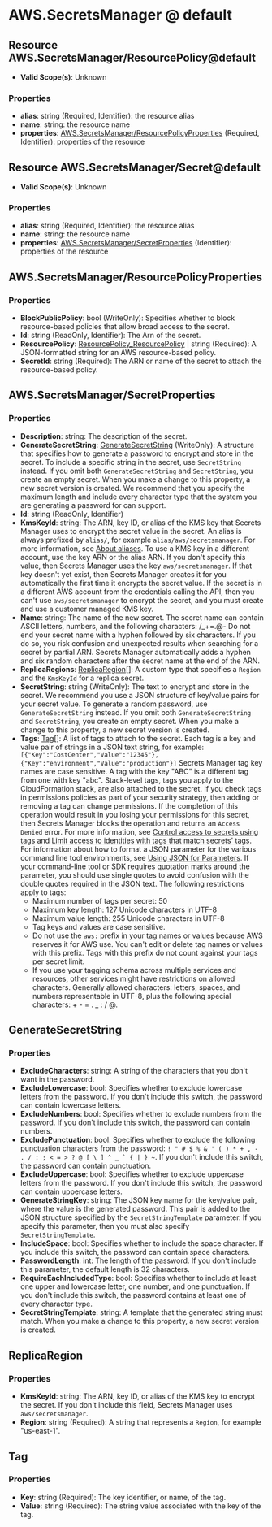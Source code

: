 # AWS.SecretsManager @ default

## Resource AWS.SecretsManager/ResourcePolicy@default
* **Valid Scope(s)**: Unknown
### Properties
* **alias**: string (Required, Identifier): the resource alias
* **name**: string: the resource name
* **properties**: [AWS.SecretsManager/ResourcePolicyProperties](#awssecretsmanagerresourcepolicyproperties) (Required, Identifier): properties of the resource

## Resource AWS.SecretsManager/Secret@default
* **Valid Scope(s)**: Unknown
### Properties
* **alias**: string (Required, Identifier): the resource alias
* **name**: string: the resource name
* **properties**: [AWS.SecretsManager/SecretProperties](#awssecretsmanagersecretproperties) (Identifier): properties of the resource

## AWS.SecretsManager/ResourcePolicyProperties
### Properties
* **BlockPublicPolicy**: bool (WriteOnly): Specifies whether to block resource-based policies that allow broad access to the secret.
* **Id**: string (ReadOnly, Identifier): The Arn of the secret.
* **ResourcePolicy**: [ResourcePolicy_ResourcePolicy](#resourcepolicyresourcepolicy) | string (Required): A JSON-formatted string for an AWS resource-based policy.
* **SecretId**: string (Required): The ARN or name of the secret to attach the resource-based policy.

## AWS.SecretsManager/SecretProperties
### Properties
* **Description**: string: The description of the secret.
* **GenerateSecretString**: [GenerateSecretString](#generatesecretstring) (WriteOnly): A structure that specifies how to generate a password to encrypt and store in the secret. To include a specific string in the secret, use ``SecretString`` instead. If you omit both ``GenerateSecretString`` and ``SecretString``, you create an empty secret. When you make a change to this property, a new secret version is created.
 We recommend that you specify the maximum length and include every character type that the system you are generating a password for can support.
* **Id**: string (ReadOnly, Identifier)
* **KmsKeyId**: string: The ARN, key ID, or alias of the KMS key that Secrets Manager uses to encrypt the secret value in the secret. An alias is always prefixed by ``alias/``, for example ``alias/aws/secretsmanager``. For more information, see [About aliases](https://docs.aws.amazon.com/kms/latest/developerguide/alias-about.html).
 To use a KMS key in a different account, use the key ARN or the alias ARN.
 If you don't specify this value, then Secrets Manager uses the key ``aws/secretsmanager``. If that key doesn't yet exist, then Secrets Manager creates it for you automatically the first time it encrypts the secret value.
 If the secret is in a different AWS account from the credentials calling the API, then you can't use ``aws/secretsmanager`` to encrypt the secret, and you must create and use a customer managed KMS key.
* **Name**: string: The name of the new secret.
 The secret name can contain ASCII letters, numbers, and the following characters: /_+=.@-
 Do not end your secret name with a hyphen followed by six characters. If you do so, you risk confusion and unexpected results when searching for a secret by partial ARN. Secrets Manager automatically adds a hyphen and six random characters after the secret name at the end of the ARN.
* **ReplicaRegions**: [ReplicaRegion](#replicaregion)[]: A custom type that specifies a ``Region`` and the ``KmsKeyId`` for a replica secret.
* **SecretString**: string (WriteOnly): The text to encrypt and store in the secret. We recommend you use a JSON structure of key/value pairs for your secret value. To generate a random password, use ``GenerateSecretString`` instead. If you omit both ``GenerateSecretString`` and ``SecretString``, you create an empty secret. When you make a change to this property, a new secret version is created.
* **Tags**: [Tag](#tag)[]: A list of tags to attach to the secret. Each tag is a key and value pair of strings in a JSON text string, for example:
  ``[{"Key":"CostCenter","Value":"12345"},{"Key":"environment","Value":"production"}]`` 
 Secrets Manager tag key names are case sensitive. A tag with the key "ABC" is a different tag from one with key "abc".
 Stack-level tags, tags you apply to the CloudFormation stack, are also attached to the secret. 
 If you check tags in permissions policies as part of your security strategy, then adding or removing a tag can change permissions. If the completion of this operation would result in you losing your permissions for this secret, then Secrets Manager blocks the operation and returns an ``Access Denied`` error. For more information, see [Control access to secrets using tags](https://docs.aws.amazon.com/secretsmanager/latest/userguide/auth-and-access_examples.html#tag-secrets-abac) and [Limit access to identities with tags that match secrets' tags](https://docs.aws.amazon.com/secretsmanager/latest/userguide/auth-and-access_examples.html#auth-and-access_tags2).
 For information about how to format a JSON parameter for the various command line tool environments, see [Using JSON for Parameters](https://docs.aws.amazon.com/cli/latest/userguide/cli-using-param.html#cli-using-param-json). If your command-line tool or SDK requires quotation marks around the parameter, you should use single quotes to avoid confusion with the double quotes required in the JSON text.
 The following restrictions apply to tags:
  +  Maximum number of tags per secret: 50
  +  Maximum key length: 127 Unicode characters in UTF-8
  +  Maximum value length: 255 Unicode characters in UTF-8
  +  Tag keys and values are case sensitive.
  +  Do not use the ``aws:`` prefix in your tag names or values because AWS reserves it for AWS use. You can't edit or delete tag names or values with this prefix. Tags with this prefix do not count against your tags per secret limit.
  +  If you use your tagging schema across multiple services and resources, other services might have restrictions on allowed characters. Generally allowed characters: letters, spaces, and numbers representable in UTF-8, plus the following special characters: + - = . _ : / @.

## GenerateSecretString
### Properties
* **ExcludeCharacters**: string: A string of the characters that you don't want in the password.
* **ExcludeLowercase**: bool: Specifies whether to exclude lowercase letters from the password. If you don't include this switch, the password can contain lowercase letters.
* **ExcludeNumbers**: bool: Specifies whether to exclude numbers from the password. If you don't include this switch, the password can contain numbers.
* **ExcludePunctuation**: bool: Specifies whether to exclude the following punctuation characters from the password: ``! " # $ % & ' ( ) * + , - . / : ; < = > ? @ [ \ ] ^ _ ` { | } ~``. If you don't include this switch, the password can contain punctuation.
* **ExcludeUppercase**: bool: Specifies whether to exclude uppercase letters from the password. If you don't include this switch, the password can contain uppercase letters.
* **GenerateStringKey**: string: The JSON key name for the key/value pair, where the value is the generated password. This pair is added to the JSON structure specified by the ``SecretStringTemplate`` parameter. If you specify this parameter, then you must also specify ``SecretStringTemplate``.
* **IncludeSpace**: bool: Specifies whether to include the space character. If you include this switch, the password can contain space characters.
* **PasswordLength**: int: The length of the password. If you don't include this parameter, the default length is 32 characters.
* **RequireEachIncludedType**: bool: Specifies whether to include at least one upper and lowercase letter, one number, and one punctuation. If you don't include this switch, the password contains at least one of every character type.
* **SecretStringTemplate**: string: A template that the generated string must match. When you make a change to this property, a new secret version is created.

## ReplicaRegion
### Properties
* **KmsKeyId**: string: The ARN, key ID, or alias of the KMS key to encrypt the secret. If you don't include this field, Secrets Manager uses ``aws/secretsmanager``.
* **Region**: string (Required): A string that represents a ``Region``, for example "us-east-1".

## Tag
### Properties
* **Key**: string (Required): The key identifier, or name, of the tag.
* **Value**: string (Required): The string value associated with the key of the tag.

